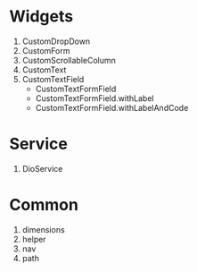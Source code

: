 # Widgets
1. CustomDropDown
2. CustomForm
3. CustomScrollableColumn
4. CustomText
5. CustomTextField
    * CustomTextFormField
    * CustomTextFormField.withLabel
    * CustomTextFormField.withLabelAndCode

# Service
1. DioService

# Common
1. dimensions
2. helper
3. nav
4. path